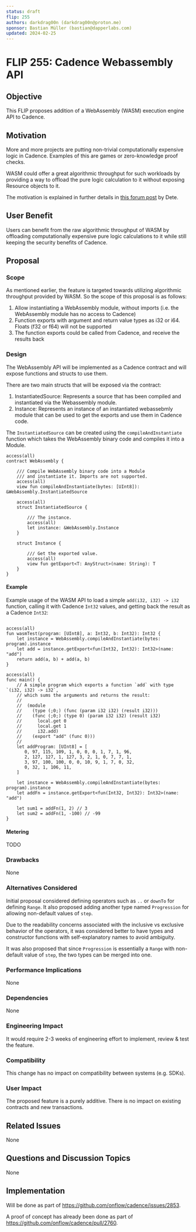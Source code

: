 ```yaml
---
status: draft
flip: 255
authors: darkdrag00n (darkdrag00n@proton.me)
sponsor: Bastian Müller (bastian@dapperlabs.com)
updated: 2024-02-25
---
```


# FLIP 255: Cadence Webassembly API

## Objective

This FLIP proposes addition of a WebAssembly (WASM) execution engine API to Cadence.

## Motivation

More and more projects are putting non-trivial computationally expensive logic in Cadence. Examples of this are games or zero-knowledge proof checks. 

WASM could offer a great algorithmic throughput for such workloads by providing a way to offload the pure logic calculation to it without exposing Resource objects to it. 

The motivation is explained in further details in [this forum post](https://forum.flow.com/t/idea-wasm-execution-engine-in-cadence/5164) by Dete.

## User Benefit

Users can benefit from the raw algorithmic throughput of WASM by offloading computationally expensive pure logic calculations to it while still keeping the security benefits of Cadence.

## Proposal

### Scope

As mentioned earlier, the feature is targeted towards utilizing algorithmic throughput provided by WASM. So the scope of this proposal is as follows:

1. Allow instantiating a WebAssembly module, without imports (i.e. the WebAssembly module has no access to Cadence)
2. Function exports with argument and return value types as i32 or i64. Floats (f32 or f64) will not be supported
3. The function exports could be called from Cadence, and receive the results back

### Design

The WebAssembly API will be implemented as a Cadence contract and will expose functions and structs to use them.

There are two main structs that will be exposed via the contract:
1. InstantiatedSource: Represents a source that has been compiled and instantiated via the Webassembly module.
2. Instance: Represents an instance of an instantiated webassebmly module that can be used to get the exports and use them in Cadence code.

The `InstantiatedSource` can be created using the `compileAndInstantiate` function which takes the WebAssembly binary code and compiles it into a Module.

```cadence
access(all)
contract WebAssembly {

    /// Compile WebAssembly binary code into a Module 
    /// and instantiate it. Imports are not supported.
    access(all)
    view fun compileAndInstantiate(bytes: [UInt8]): &WebAssembly.InstantiatedSource

    access(all)
    struct InstantiatedSource {

        /// The instance.
        access(all)
        let instance: &WebAssembly.Instance
    }

    struct Instance {

        /// Get the exported value.
        access(all)
        view fun getExport<T: AnyStruct>(name: String): T
    }
}
```

#### Example

Example usage of the WASM API to load a simple `add(i32, i32) -> i32` function, calling it with Cadence `Int32` values, and getting back the result as a Cadence `Int32`:

```cadence

access(all)
fun wasmTest(program: [UInt8], a: Int32, b: Int32): Int32 {
    let instance = WebAssembly.compileAndInstantiate(bytes: program).instance
    let add = instance.getExport<fun(Int32, Int32): Int32>(name: "add")
    return add(a, b) + add(a, b)
}

access(all)
func main() {
    // A simple program which exports a function `add` with type `(i32, i32) -> i32`,
    // which sums the arguments and returns the result:
    //
    //  (module
    //    (type (;0;) (func (param i32 i32) (result i32)))
    //    (func (;0;) (type 0) (param i32 i32) (result i32)
    //      local.get 0
    //      local.get 1
    //      i32.add)
    //    (export "add" (func 0)))
    //
    let addProgram: [UInt8] = [
       0, 97, 115, 109, 1, 0, 0, 0, 1, 7, 1, 96,
       2, 127, 127, 1, 127, 3, 2, 1, 0, 7, 7, 1,
       3, 97, 100, 100, 0, 0, 10, 9, 1, 7, 0, 32,
       0, 32, 1, 106, 11,
    ]

    let instance = WebAssembly.compileAndInstantiate(bytes: program).instance
    let addFn = instance.getExport<fun(Int32, Int32): Int32>(name: "add")

    let sum1 = addFn(1, 2) // 3
    let sum2 = addFn(1, -100) // -99
}
```

#### Metering

TODO

### Drawbacks

None

### Alternatives Considered
Initial proposal considered defining operators such as `..` or `downTo` for defining `Range`. It also proposed adding another type named `Progression` for allowing non-default values of `step`. 

Due to the readability concerns associated with the inclusive vs exclusive behavior of the operators, it was considered better to have types and constructor functions with self-explanatory names to avoid ambiguity.

It was also proposed that since `Progression` is essentially a `Range` with non-default value of `step`, the two types can be merged into one.

### Performance Implications

None

### Dependencies

None

### Engineering Impact

It would require 2-3 weeks of engineering effort to implement, review & test the feature.

### Compatibility

This change has no impact on compatibility between systems (e.g. SDKs).

### User Impact

The proposed feature is a purely additive.
There is no impact on existing contracts and new transactions.

## Related Issues

None

## Questions and Discussion Topics

None

## Implementation
Will be done as part of https://github.com/onflow/cadence/issues/2853.

A proof of concept has already been done as part of https://github.com/onflow/cadence/pull/2760.
